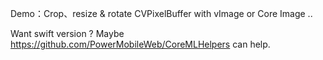 Demo：Crop、resize & rotate CVPixelBuffer with vImage or Core Image .. 

Want swift version ? Maybe https://github.com/PowerMobileWeb/CoreMLHelpers can help.
